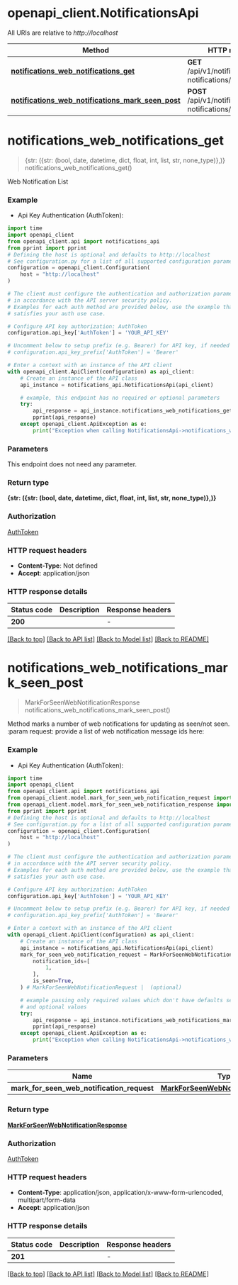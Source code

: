 # openapi_client.NotificationsApi

All URIs are relative to *http://localhost*

Method | HTTP request | Description
------------- | ------------- | -------------
[**notifications_web_notifications_get**](NotificationsApi.md#notifications_web_notifications_get) | **GET** /api/v1/notifications/web-notifications/ | 
[**notifications_web_notifications_mark_seen_post**](NotificationsApi.md#notifications_web_notifications_mark_seen_post) | **POST** /api/v1/notifications/web-notifications/mark_seen/ | 


# **notifications_web_notifications_get**
> {str: ({str: (bool, date, datetime, dict, float, int, list, str, none_type)},)} notifications_web_notifications_get()



Web Notification List

### Example

* Api Key Authentication (AuthToken):
```python
import time
import openapi_client
from openapi_client.api import notifications_api
from pprint import pprint
# Defining the host is optional and defaults to http://localhost
# See configuration.py for a list of all supported configuration parameters.
configuration = openapi_client.Configuration(
    host = "http://localhost"
)

# The client must configure the authentication and authorization parameters
# in accordance with the API server security policy.
# Examples for each auth method are provided below, use the example that
# satisfies your auth use case.

# Configure API key authorization: AuthToken
configuration.api_key['AuthToken'] = 'YOUR_API_KEY'

# Uncomment below to setup prefix (e.g. Bearer) for API key, if needed
# configuration.api_key_prefix['AuthToken'] = 'Bearer'

# Enter a context with an instance of the API client
with openapi_client.ApiClient(configuration) as api_client:
    # Create an instance of the API class
    api_instance = notifications_api.NotificationsApi(api_client)

    # example, this endpoint has no required or optional parameters
    try:
        api_response = api_instance.notifications_web_notifications_get()
        pprint(api_response)
    except openapi_client.ApiException as e:
        print("Exception when calling NotificationsApi->notifications_web_notifications_get: %s\n" % e)
```


### Parameters
This endpoint does not need any parameter.

### Return type

**{str: ({str: (bool, date, datetime, dict, float, int, list, str, none_type)},)}**

### Authorization

[AuthToken](../README.md#AuthToken)

### HTTP request headers

 - **Content-Type**: Not defined
 - **Accept**: application/json


### HTTP response details
| Status code | Description | Response headers |
|-------------|-------------|------------------|
**200** |  |  -  |

[[Back to top]](#) [[Back to API list]](../README.md#documentation-for-api-endpoints) [[Back to Model list]](../README.md#documentation-for-models) [[Back to README]](../README.md)

# **notifications_web_notifications_mark_seen_post**
> MarkForSeenWebNotificationResponse notifications_web_notifications_mark_seen_post()



Method marks a number of web notifications for updating as seen/not seen. :param request: provide a list of web notification message ids here:

### Example

* Api Key Authentication (AuthToken):
```python
import time
import openapi_client
from openapi_client.api import notifications_api
from openapi_client.model.mark_for_seen_web_notification_request import MarkForSeenWebNotificationRequest
from openapi_client.model.mark_for_seen_web_notification_response import MarkForSeenWebNotificationResponse
from pprint import pprint
# Defining the host is optional and defaults to http://localhost
# See configuration.py for a list of all supported configuration parameters.
configuration = openapi_client.Configuration(
    host = "http://localhost"
)

# The client must configure the authentication and authorization parameters
# in accordance with the API server security policy.
# Examples for each auth method are provided below, use the example that
# satisfies your auth use case.

# Configure API key authorization: AuthToken
configuration.api_key['AuthToken'] = 'YOUR_API_KEY'

# Uncomment below to setup prefix (e.g. Bearer) for API key, if needed
# configuration.api_key_prefix['AuthToken'] = 'Bearer'

# Enter a context with an instance of the API client
with openapi_client.ApiClient(configuration) as api_client:
    # Create an instance of the API class
    api_instance = notifications_api.NotificationsApi(api_client)
    mark_for_seen_web_notification_request = MarkForSeenWebNotificationRequest(
        notification_ids=[
            1,
        ],
        is_seen=True,
    ) # MarkForSeenWebNotificationRequest |  (optional)

    # example passing only required values which don't have defaults set
    # and optional values
    try:
        api_response = api_instance.notifications_web_notifications_mark_seen_post(mark_for_seen_web_notification_request=mark_for_seen_web_notification_request)
        pprint(api_response)
    except openapi_client.ApiException as e:
        print("Exception when calling NotificationsApi->notifications_web_notifications_mark_seen_post: %s\n" % e)
```


### Parameters

Name | Type | Description  | Notes
------------- | ------------- | ------------- | -------------
 **mark_for_seen_web_notification_request** | [**MarkForSeenWebNotificationRequest**](MarkForSeenWebNotificationRequest.md)|  | [optional]

### Return type

[**MarkForSeenWebNotificationResponse**](MarkForSeenWebNotificationResponse.md)

### Authorization

[AuthToken](../README.md#AuthToken)

### HTTP request headers

 - **Content-Type**: application/json, application/x-www-form-urlencoded, multipart/form-data
 - **Accept**: application/json


### HTTP response details
| Status code | Description | Response headers |
|-------------|-------------|------------------|
**201** |  |  -  |

[[Back to top]](#) [[Back to API list]](../README.md#documentation-for-api-endpoints) [[Back to Model list]](../README.md#documentation-for-models) [[Back to README]](../README.md)

